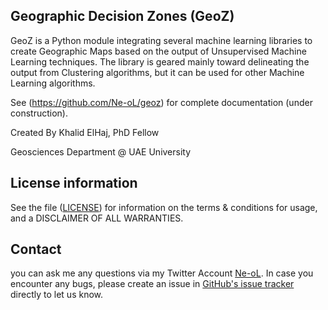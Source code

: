 ## Geographic Decision Zones (GeoZ)


GeoZ is a Python module integrating several machine learning libraries to create Geographic Maps based on the output of 
Unsupervised Machine Learning techniques. The library is geared mainly toward delineating the output from Clustering 
algorithms, but it can be used for other Machine Learning algorithms.

See (https://github.com/Ne-oL/geoz) for complete documentation (under construction).




Created By Khalid ElHaj, PhD Fellow

Geosciences Department @ UAE University

## License information

See the file ([LICENSE](https://github.com/Ne-oL/geoz/blob/main/LICENSE)) for information on the terms & conditions for usage, and a DISCLAIMER OF ALL WARRANTIES.

## Contact

you can ask me any questions via my Twitter Account [Ne-oL](https://github.com/Ne-oL/geoz/discussions). In case you encounter any bugs, please create an issue in [GitHub's issue tracker](https://github.com/Ne-oL/geoz/issues) directly to let us know. 

